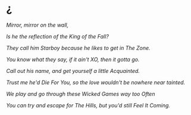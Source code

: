# ¿

*Mirror, mirror on the wall,*

*Is he the reflection of the King of the Fall?*

*They call him Starboy because he likes to get in The Zone.*

*You know what they say, if it ain't XO, then it gotta go.*

*Call out his name, and get yourself a little Acquainted.*

*Trust me he'd Die For You, so the love wouldn't be nowhere near tainted.*

*We play and go through these Wicked Games way too Often*

*You can try and escape for The Hills, but you'd still Feel It Coming.*


